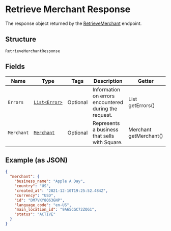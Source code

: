
# Retrieve Merchant Response

The response object returned by the [RetrieveMerchant](/doc/api/merchants.md#retrieve-merchant) endpoint.

## Structure

`RetrieveMerchantResponse`

## Fields

| Name | Type | Tags | Description | Getter |
|  --- | --- | --- | --- | --- |
| `Errors` | [`List<Error>`](/doc/models/error.md) | Optional | Information on errors encountered during the request. | List<Error> getErrors() |
| `Merchant` | [`Merchant`](/doc/models/merchant.md) | Optional | Represents a business that sells with Square. | Merchant getMerchant() |

## Example (as JSON)

```json
{
  "merchant": {
    "business_name": "Apple A Day",
    "country": "US",
    "created_at": "2021-12-10T19:25:52.484Z",
    "currency": "USD",
    "id": "DM7VKY8Q63GNP",
    "language_code": "en-US",
    "main_location_id": "9A65CGC72ZQG1",
    "status": "ACTIVE"
  }
}
```

